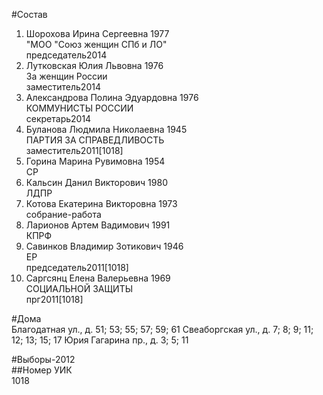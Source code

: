 #Состав  
1. Шорохова Ирина Сергеевна 1977  
    "МОО "Союз женщин СПб и ЛО"  
    председатель2014  
2. Лутковская Юлия Львовна 1976  
    За женщин России  
    заместитель2014  
3. Александрова Полина Эдуардовна 1976  
    КОММУНИСТЫ РОССИИ  
    секретарь2014  
4. Буланова Людмила Николаевна 1945  
    ПАРТИЯ ЗА СПРАВЕДЛИВОСТЬ  
    заместитель2011[1018]  
5. Горина Марина Рувимовна 1954  
    СР  
6. Кальсин Данил Викторович 1980  
    ЛДПР  
7. Котова Екатерина Викторовна 1973  
    собрание-работа  
8. Ларионов Артем Вадимович 1991  
    КПРФ  
9. Савинков Владимир Зотикович 1946  
    ЕР  
    председатель2011[1018]
10. Саргсянц Елена Валерьевна 1969  
    СОЦИАЛЬНОЙ ЗАЩИТЫ  
    прг2011[1018]  

#Дома  
Благодатная ул., д. 51; 53; 55; 57; 59; 61 Свеаборгская ул., д. 7; 8; 9; 11; 12; 13; 15; 17 Юрия Гагарина пр., д. 3; 5; 11  
  
#Выборы-2012  
##Номер УИК  
1018  
